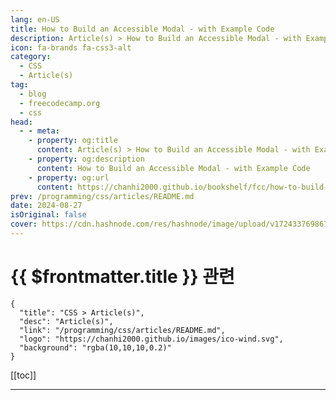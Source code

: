 ```yaml
---
lang: en-US
title: How to Build an Accessible Modal - with Example Code
description: Article(s) > How to Build an Accessible Modal - with Example Code
icon: fa-brands fa-css3-alt
category: 
  - CSS
  - Article(s)
tag: 
  - blog
  - freecodecamp.org
  - css
head:
  - - meta:
    - property: og:title
      content: Article(s) > How to Build an Accessible Modal - with Example Code
    - property: og:description
      content: How to Build an Accessible Modal - with Example Code
    - property: og:url
      content: https://chanhi2000.github.io/bookshelf/fcc/how-to-build-an-accessible-modal-with-example-code.html
prev: /programming/css/articles/README.md
date: 2024-08-27
isOriginal: false
cover: https://cdn.hashnode.com/res/hashnode/image/upload/v1724337698676/aa23c219-2ffb-4424-bb34-3195a905d973.jpeg
---
```


# {{ $frontmatter.title }} 관련

```component VPCard
{
  "title": "CSS > Article(s)",
  "desc": "Article(s)",
  "link": "/programming/css/articles/README.md",
  "logo": "https://chanhi2000.github.io/images/ico-wind.svg",
  "background": "rgba(10,10,10,0.2)"
}
```

[[toc]]

---

<SiteInfo
  name="How to Build an Accessible Modal - with Example Code"
  desc="We often use modals or popups to display important information or prompt users to take action. Unlike regular pop-ups that can be opened in new windows or tabs, these dialogues keep the user on the same page by overlaying the existing content. This e..."
  url="https://freecodecamp.org/news/how-to-build-an-accessible-modal-with-example-code/"
  logo="https://cdn.freecodecamp.org/universal/favicons/favicon.ico"
  preview="https://cdn.hashnode.com/res/hashnode/image/upload/v1724337698676/aa23c219-2ffb-4424-bb34-3195a905d973.jpeg"/>

<!-- TODO: 작성 -->

